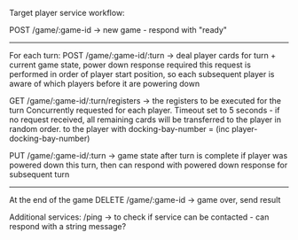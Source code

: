 Target player service workflow:

POST  /game/:game-id -> new game - respond with "ready"

-------
For each turn:
POST /game/:game-id/:turn -> deal player cards for turn + current game state, power down response required
this request is performed in order of player start position, so each
subsequent player is aware of which players before it are powering down

GET /game/:game-id/:turn/registers -> the registers to be executed for the turn
Concurrently requested for each player. Timeout set to 5 seconds - if no
request received, all remaining cards will be transferred to the player in
random order.
 to the player with docking-bay-number = (inc player-docking-bay-number)
 
PUT /game/:game-id/:turn -> game state after turn is complete
 if player was powered down this turn, then can respond with powered down response for subsequent turn
 
-------

At the end of the game
DELETE /game/:game-id -> game over, send result
 
Additional services:
/ping -> to check if service can be contacted - can respond with a string message?

